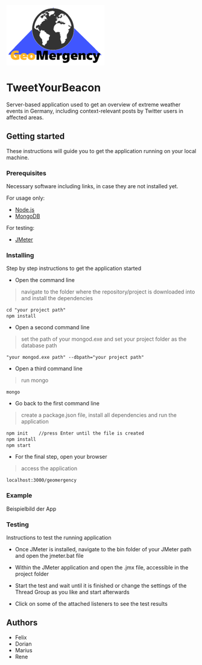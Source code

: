 <a><img src="https://github.com/Dingensen/GeoSoft2_Gruppe2/blob/master/GEOmergency.png" width="260" height="160"></a>

# TweetYourBeacon
Server-based application used to get an overview of extreme weather events in Germany, including context-relevant posts by Twitter users in affected areas.

## Getting started
These instructions will guide you to get the application running on your local machine.

### Prerequisites 
Necessary software including links, in case they are not installed yet.

For usage only:

* <a href ="https://nodejs.org/en/download/"> Node.js</a>
* <a href ="https://www.mongodb.com/download-center/community"> MongoDB</a>

For testing:

* <a href ="https://jmeter.apache.org/download_jmeter.cgi">JMeter</a>

### Installing
Step by step instructions to get the application started

* Open the command line
> navigate to the folder where the repository/project is downloaded into and install the dependencies

```
cd "your project path"
npm install
```

* Open a second command line
> set the path of your mongod.exe and set your project folder as the database path

```
"your mongod.exe path" --dbpath="your project path"
```

* Open a third command line
> run mongo

```
mongo
```

* Go back to the first command line
> create a package.json file, install all dependencies and run the application

```
npm init    //press Enter until the file is created
npm install
npm start
```

* For the final step, open your browser
> access the application

```
localhost:3000/geomergency
```

### Example
Beispielbild der App


### Testing
Instructions to test the running application

* Once JMeter is installed, navigate to the bin folder of your JMeter path
and open the jmeter.bat file

* Within the JMeter application and open the .jmx file, accessible in the project folder

* Start the test and wait until it is finished or change the settings of the Thread Group as you like and start afterwards

* Click on some of the attached listeners to see the test results 

## Authors
* Felix
* Dorian
* Marius
* Rene
 